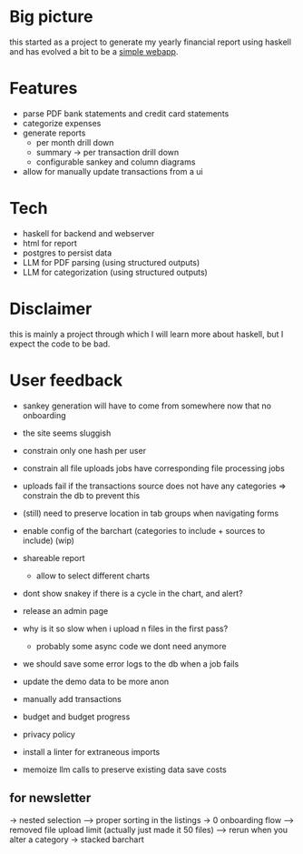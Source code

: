 # Big picture

this started as a project to generate my yearly financial report using haskell
and has evolved a bit to be a [simple webapp](https://myfinancereport.com/).

# Features

- parse PDF bank statements and credit card statements
- categorize expenses
- generate reports
  - per month drill down
  - summary -> per transaction drill down
  - configurable sankey and column diagrams
- allow for manually update transactions from a ui

# Tech

- haskell for backend and webserver
- html for report
- postgres to persist data
- LLM for PDF parsing (using structured outputs)
- LLM for categorization (using structured outputs)

# Disclaimer

this is mainly a project through which I will learn more about haskell, but I expect the code to be bad.

# User feedback

- sankey generation will have to come from somewhere now that no onboarding

- the site seems sluggish

- constrain only one hash per user
- constrain all file uploads jobs have corresponding file processing jobs

- uploads fail if the transactions source does not have any categories
  => constrain the db to prevent this

- (still) need to preserve location in tab groups when navigating forms
- enable config of the barchart (categories to include + sources to include) (wip)

- shareable report
  - allow to select different charts
- dont show snakey if there is a cycle in the chart, and alert?
- release an admin page
- why is it so slow when i upload n files in the first pass?
  - probably some async code we dont need anymore
- we should save some error logs to the db when a job fails
- update the demo data to be more anon

- manually add transactions
- budget and budget progress

- privacy policy
- install a linter for extraneous imports
- memoize llm calls to preserve existing data save costs

## for newsletter

-> nested selection
--> proper sorting in the listings
-> 0 onboarding flow
--> removed file upload limit (actually just made it 50 files)
--> rerun when you alter a category
-> stacked barchart
